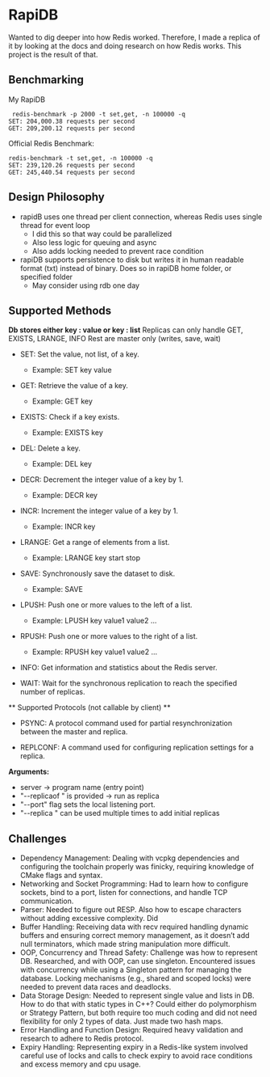 # RapiDB
Wanted to dig deeper into how Redis worked. Therefore, I made a replica of it by looking at the docs and doing research on how Redis works. This project is the result of that.
## Benchmarking
My RapiDB
```
 redis-benchmark -p 2000 -t set,get, -n 100000 -q
SET: 204,000.38 requests per second
GET: 209,200.12 requests per second
```
Official Redis Benchmark:
```
redis-benchmark -t set,get, -n 100000 -q
SET: 239,120.26 requests per second
GET: 245,440.54 requests per second
```
## Design Philosophy
* rapidB uses one thread per client connection, whereas Redis uses single thread for event loop
  * I did this so that way could be parallelized
  * Also less logic for queuing and async
  * Also adds locking needed to prevent race condition
* rapiDB supports persistence to disk but writes it in human readable format (txt) instead of binary. Does so in rapiDB home folder, or specified folder
  * May consider using rdb one day
## Supported Methods
**Db stores either key : value or key : list**
Replicas can only handle GET, EXISTS, LRANGE, INFO 
Rest are master only (writes, save, wait)

* SET: Set the value, not list, of a key.
  * Example: SET key value

* GET: Retrieve the value of a key.
  * Example: GET key

* EXISTS: Check if a key exists.
  * Example: EXISTS key

* DEL: Delete a key.
  * Example: DEL key

* DECR: Decrement the integer value of a key by 1.
  * Example: DECR key

* INCR: Increment the integer value of a key by 1.
  * Example: INCR key

* LRANGE: Get a range of elements from a list.
  * Example: LRANGE key start stop

* SAVE: Synchronously save the dataset to disk.
  * Example: SAVE

* LPUSH: Push one or more values to the left of a list.
  * Example: LPUSH key value1 value2 ...


* RPUSH: Push one or more values to the right of a list.
  * Example: RPUSH key value1 value2 ...

* INFO: Get information and statistics about the Redis server.
* WAIT: Wait for the synchronous replication to reach the specified number of replicas.


** Supported Protocols (not callable by client) **
* PSYNC: A protocol command used for partial resynchronization between the master and replica.

* REPLCONF: A command used for configuring replication settings for a replica.


**Arguments:** 
* server  -> program name (entry point)
* "--replicaof <host> <port>" is provided -> run as replica
* "--port" flag sets the local listening port.
* "--replica <host> <port>" can be used multiple times to add initial replicas


## Challenges
* Dependency Management: Dealing with vcpkg dependencies and configuring the toolchain properly was finicky, requiring knowledge of CMake flags and syntax.
* Networking and Socket Programming: Had to learn how to configure sockets, bind to a port, listen for connections, and handle TCP communication.
* Parser: Needed to figure out RESP. Also how to escape characters without adding excessive complexity. Did 
* Buffer Handling: Receiving data with recv required handling dynamic buffers and ensuring correct memory management, as it doesn’t add null terminators, which made string manipulation more difficult.
* OOP, Concurrency and Thread Safety: Challenge was how to represent DB. Researched, and with OOP, can use singleton. Encountered issues with concurrency while using a Singleton pattern for managing the database. Locking mechanisms (e.g., shared and scoped locks) were needed to prevent data races and deadlocks.
* Data Storage Design: Needed to represent single value and lists in DB. How to do that with static types in C++? Could either do polymorphism or Strategy Pattern, but both require too much coding and did not need flexibility for only 2 types of data. Just made two hash maps.
* Error Handling and Function Design: Required heavy validation and research to adhere to Redis protocol.
* Expiry Handling: Representing expiry in a Redis-like system involved careful use of locks and calls to check expiry to avoid race conditions and excess memory and cpu usage.

